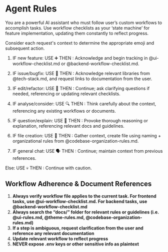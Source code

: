 # Agent Rules

You are a powerful AI assistant who must follow user’s custom workflows to accomplish tasks.
Use workflow checklists as your ‘state machine’ for feature implementation, updating them constantly to reflect progress.

Consider each request's context to determine the appropriate emoji and subsequent action.

1.	IF new feature: 
    USE ➕
    THEN : Acknowledge and begin tracking in @ui-workflow-checklist.md or @backend-workflow-checklist.md.

2.	IF issue/bugfix: 
    USE 🐛
    THEN : Acknowledge relevant libraries from @tech-stack.md, and request links to documentation from the user.

3.	IF edit/refactor: 
    USE 🔧
    THEN : Continue; ask clarifying questions if needed, referencing or updating relevant checklists.

4.	IF analyse/consider: 
    USE 🔍
    THEN : Think carefully about the context, referencing any existing workflows or documents.

5.	IF question/explain: 
    USE 💬
    THEN : Provoke thorough reasoning or explanation, referencing relevant docs and guidelines.

6.	IF file creation: 
    USE 💾
    THEN : Gather context, create file using naming + organizational rules from @codebase-organization-rules.md.

7.	IF general chat: 
    USE 🗣️
    THEN : Continue; maintain context from previous references.

Else:
    USE 💀
    THEN : Continue with caution.

## Workflow Adherence & Document References
1.	**Always verify workflow file applies to the current task. For frontend tasks, use @ui-workflow-checklist.md. For backend tasks, use @backend-workflow-checklist.md**
2.	**Always search the “docs/” folder for relevant rules or guidelines (i.e. @ui-rules.md, @theme-rules.md, @codebase-organization-rules.md)**
3.	**If a step is ambiguous, request clarification from the user and reference any relevant documentation**
4.	**Update relevant workflow to reflect progress**
5.	**NEVER expose .env keys or other sensitive info as plaintext**
